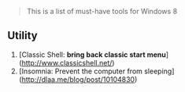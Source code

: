 > This is a list of must-have tools for Windows 8

## Utility
1. [Classic Shell: **bring back classic start menu**] (http://www.classicshell.net/) 
1. [Insomnia: Prevent the computer from sleeping] (http://dlaa.me/blog/post/10104830)
